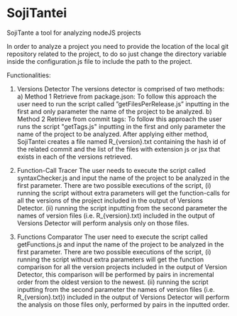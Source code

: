 # SojiTantei

SojiTante a tool for analyzing nodeJS projects

In order to analyze a project you need to provide the location of the local git repository related to the project, to do so just change the directory variable inside the configuration.js file to include the path to the project.

Functionalities:

1.  Versions Detector
    The versions detector is comprised of two methods:
    a) Method 1 Retrieve from package.json: To follow this approach the user need to run the script called ”getFilesPerRelease.js” inputting in the first and only parameter the name of the project to be analyzed.
    b) Method 2 Retrieve from commit tags: To follow this approach the user runs the script "getTags.js" inputting in the first and only parameter the name of the project to be analyzed.
    After applying either method, SojiTantei creates a file named R\_{version}.txt containing the hash id of the related commit and the list of the files with extension js or jsx that exists in each of the versions retrieved.

2.  Function-Call Tracer
    The user needs to execute the script called syntaxChecker.js and input the name of the project to be analyzed in the first parameter.
    There are two possible executions of the script,
    (i) running the script without extra parameters will get the function-calls for all the versions of the project included in the output of Versions Detector.
    (ii) running the script inputting from the second parameter the names of version files (i.e. R\_{version}.txt) included in the output of Versions Detector will perform analysis only on those files.

3.  Functions Comparator
    The user need to execute the script called getFunctions.js and input the name of the project to be analyzed in the first parameter.
    There are two possible executions of the script,
    (i) running the script without extra parameters will get the function comparison for all the version projects included in the output of Version Detector, this comparison will be performed by pairs in incremental order from the oldest version to the newest.
    (ii) running the script inputting from the second parameter the names of version files (i.e. R\_{version}.txt}) included in the output of Versions Detector will perform the analysis on those files only, performed by pairs in the inputted order.
